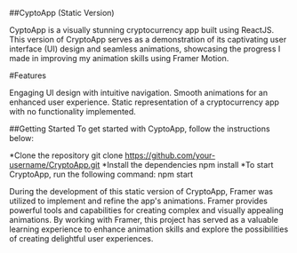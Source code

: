 ##CyptoApp (Static Version)


CyptoApp is a visually stunning cryptocurrency app built using ReactJS. This version of CryptoApp serves as a demonstration of its captivating user interface (UI) design and seamless animations, showcasing the progress I made in improving my animation skills using Framer Motion.

#Features


Engaging UI design with intuitive navigation.
Smooth animations for an enhanced user experience.
Static representation of a cryptocurrency app with no functionality implemented.

##Getting Started
To get started with CyptoApp, follow the instructions below:

*Clone the repository
git clone https://github.com/your-username/CryptoApp.git
*Install the dependencies
npm install
*To start CryptoApp, run the following command:
npm start


During the development of this static version of CryptoApp, Framer was utilized to implement and refine the app's animations. Framer provides powerful tools and capabilities for creating complex and visually appealing animations. By working with Framer, this project has served as a valuable learning experience to enhance animation skills and explore the possibilities of creating delightful user experiences.


